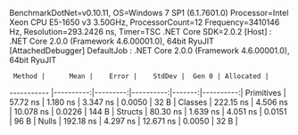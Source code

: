 
BenchmarkDotNet=v0.10.11, OS=Windows 7 SP1 (6.1.7601.0)
Processor=Intel Xeon CPU E5-1650 v3 3.50GHz, ProcessorCount=12
Frequency=3410146 Hz, Resolution=293.2426 ns, Timer=TSC
.NET Core SDK=2.0.2
  [Host]     : .NET Core 2.0.0 (Framework 4.6.00001.0), 64bit RyuJIT  [AttachedDebugger]
  DefaultJob : .NET Core 2.0.0 (Framework 4.6.00001.0), 64bit RyuJIT


     Method |      Mean |    Error |    StdDev |  Gen 0 | Allocated |
----------- |----------:|---------:|----------:|-------:|----------:|
 Primitives |  57.72 ns | 1.180 ns |  3.347 ns | 0.0050 |      32 B |
    Classes | 222.15 ns | 4.506 ns | 10.078 ns | 0.0226 |     144 B |
    Structs |  80.30 ns | 1.639 ns |  4.051 ns | 0.0151 |      96 B |
      Nulls | 192.18 ns | 4.297 ns | 12.671 ns | 0.0050 |      32 B |
